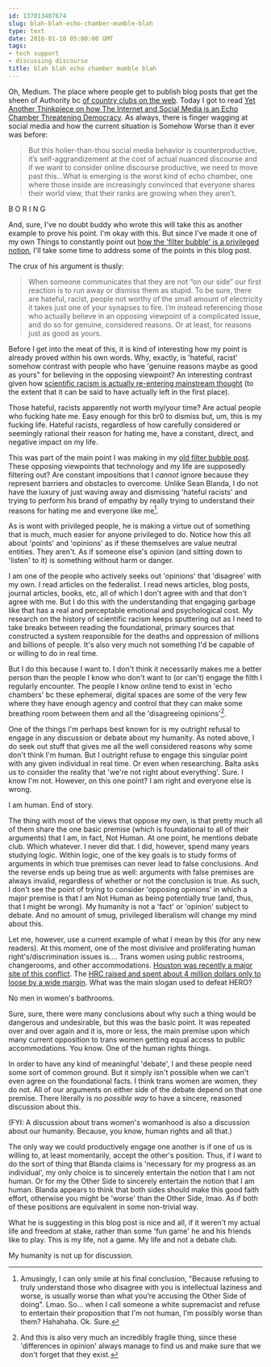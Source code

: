 ```yaml
---
id: 137013407674
slug: blah-blah-echo-chamber-mumble-blah
type: text
date: 2016-01-10 05:00:00 GMT
tags:
- tech support
- discussing discourse
title: blah blah echo chamber mumble blah
---
```

Oh, Medium. The place where people get to publish blog posts that get the sheen of Authority bc [of country clubs on the web][club]. Today I got to read [Yet Another Thinkpiece on how The Internet and Social Media is an Echo Chamber Threatening Democracy][echo]. As always, there is finger wagging at social media and how the current situation is Somehow Worse than it ever was before:

> But this holier-than-thou social media behavior is counterproductive, it’s self-aggrandizement at the cost of actual nuanced discourse and if we want to consider online discourse productive, we need to move past this...What is emerging is the worst kind of echo chamber, one where those inside are increasingly convinced that everyone shares their world view, that their ranks are growing when they aren’t.

B O R I N G

And, sure, I've no doubt buddy who wrote this will take this as another example to prove his point. I'm okay with this. But since I've made it one of my own Things to constantly point out [how the 'filter bubble' is a privileged notion][bubble], I'll take some time to address some of the points in this blog post.

The crux of his argument is thusly:

> When someone communicates that they are not “on our side” our first reaction is to run away or dismiss them as stupid. To be sure, there are hateful, racist, people not worthy of the small amount of electricity it takes just one of your synapses to fire. I’m instead referencing those who actually believe in an opposing viewpoint of a complicated issue, and do so for genuine, considered reasons. Or at least, for reasons just as good as yours.

Before I get into the meat of this, it is kind of interesting how my point is already proved within his own words. Why, exactly, is 'hateful, racist' somehow contrast with people who have 'genuine reasons maybe as good as yours" for believing in the opposing viewpoint? An interesting contrast given how [scientific racism is actually re-entering mainstream thought][science] (to the extent that it can be said to have actually left in the first place).

Those hateful, racists apparently not worth my/your time? Are actual people who fucking hate me. Easy enough for this br0 to dismiss but, um, this is my fucking life. Hateful racists, regardless of how carefully considered or seemingly rational their reason for hating me, have a constant, direct, and negative impact on my life. 

This was part of the main point I was making in my [old filter bubble post][bubble]. These opposing viewpoints that technology and my life are supposedly filtering out? Are constant impositions that I *cannot* ignore because they represent barriers and obstacles to overcome. Unlike Sean Blanda, I do not have the luxury of just waving away and dismissing 'hateful racists' and trying to perform his brand of empathy by really trying to understand their reasons for hating me and everyone like me[^lol].

As is wont with privileged people, he is making a virtue out of something that is much, much easier for anyone privileged to do. Notice how this all about 'points' and 'opinions' as if these themselves are value neutral entities. They aren't. As if someone else's opinion (and sitting down to 'listen' to it) is something without harm or danger.

I am one of the people who actively seeks out 'opinions' that 'disagree' with my own. I read articles on the federalist. I read news articles, blog posts, journal articles, books, etc, all of which I don't agree with and that don't agree with me. But I do this with the understanding that engaging garbage like that has a real and perceptable emotional and psychological cost. My research on the history of scientific racism keeps sputtering out as I need to take breaks between reading the foundational, primary sources that constructed a system responsible for the deaths and oppression of millions and billions of people. It's also very much not something I'd be capable of or willing to do in real time.

But I do this because I want to. I don't think it necessarily makes me a better person than the people I know who don't want to (or can't) engage the filth I regularly encounter. The people I know online tend to exist in 'echo chambers' bc these ephemeral, digital spaces are some of the very few where they have enough agency and control that they can make some breathing room between them and all the 'disagreeing opinions'[^notreally].

One of the things I'm perhaps best known for is my outright refusal to engage in any discussion or debate about my humanity. As noted above, I do seek out stuff that gives me all the well considered reasons why some don't think I'm human. But I outright refuse to engage this singular point with any given individual in real time. Or even when researching. Balta asks us to consider the reality that 'we're not right about everything'. Sure. I know I'm not. However, on this one point? I am right and everyone else is wrong. 

I am human. End of story.

The thing with most of the views that oppose my own, is that pretty much all of them share the one basic premise (which is foundational to all of their arguments) that I am, in fact, Not Human. At one point, he mentions debate club. Which whatever. I never did that. I did, however, spend many years studying logic. Within logic, one of the key goals is to study forms of arguments in which true premises can never lead to false conclusions. And the reverse ends up being true as well: arguments with false premises are always invalid, regardless of whether or not the conclusion is true. As such, I don't see the point of trying to consider 'opposing opinions' in which a major premise is that I am Not Human as being potentially true (and, thus, that I might be wrong). My humanity is not a 'fact' or 'opinion' subject to debate. And no amount of smug, privileged liberalism will change my mind about this.

Let me, however, use a current example of what I mean by this (for any new readers). At this moment, one of the most divisive and proliferating human right's/discrimination issues is.... Trans women using public restrooms, changerooms, and other accommodations. [Houston was recently a major site of this conflict][hero]. The [HRC raised and spent about 4 million dollars only to loose by a wide margin][losers]. What was the main slogan used to defeat HERO? 

No men in women's bathrooms.

Sure, sure, there were many conclusions about why such a thing would be dangerous and undesirable, but this was the basic point. It was repeated over and over again and it is, more or less, the main premise upon which many current opposition to trans women getting equal access to public accommodations. You know. One of the human rights things.

In order to have any kind of meaningful 'debate', I and these people need some sort of common ground. But it simply isn't possible when we can't even agree on the foundational facts. I think trans women are women, they do not. All of our arguments on either side of the debate depend on that one premise. There literally is *no possible way* to have a sincere, reasoned discussion about this.

(FYI: A discussion about trans women's womanhood is also a discussion about our humanity. Because, you know, human rights and all that.)

The only way we could productively engage one another is if one of us is willing to, at least momentarily, accept the other's position. Thus, if I want to do the sort of thing that Blanda claims is 'necessary for my progress as an individual', my only choice is to sincerely entertain the notion that I am not human. Or for my the Other Side to sincerely entertain the notion that I am human. Blanda appears to think that both sides should make this good faith effort, otherwise you might be 'worse' than the Other Side, lmao. As if both of these positions are equivalent in some non-trivial way.

What he is suggesting in this blog post is nice and all, if it weren't my actual life and freedom at stake, rather than some 'fun game' he and his friends like to play. This is my life, not a game. My life and not a debate club.

My humanity is not up for discussion.

[^lol]: Amusingly, I can only smile at his final conclusion, "Because refusing to truly understand those who disagree with you is intellectual laziness and worse, is usually worse than what you’re accusing the Other Side of doing". Lmao. So... when I call someone a white supremacist and refuse to entertain their proposition that I'm not human, I'm possibly worse than them? Hahahaha. Ok. Sure.

[^notreally]: And this is also very much an incredibly fragile thing, since these 'differences in opinion' always manage to find us and make sure that we don't forget that they exist.

[club]: http://syx.pw/1JD3thX
[echo]: http://syx.pw/1VW9acB
[bubble]: http://syx.pw/1JD3YbU
[science]: http://syx.pw/1JD4l6h
[hero]: http://syx.pw/1PlHfxC
[losers]: http://syx.pw/1PlHo47